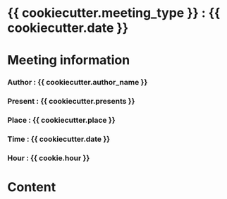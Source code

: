 # {{ cookiecutter.meeting_type }} : {{ cookiecutter.date }}

# Meeting information

### Author : {{ cookiecutter.author_name }}
### Present : {{ cookiecutter.presents }}
### Place : {{ cookiecutter.place }}
### Time : {{ cookiecutter.date }}
### Hour : {{ cookie.hour }}

# Content

